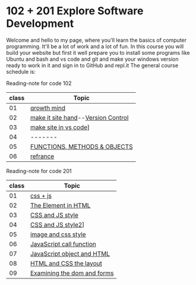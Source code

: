 # 102 + 201 Explore Software Development
Welcome and hello to my page, where you'll learn the basics of computer programming. It'll be a lot of work and a lot of fun.
In this course you will build your website but first it well prepare you to install some programs like Ubuntu and bash and vs code and git and make your windows version ready to work in it and sign in to GitHub and repl.it
The general course schedule is:

Reading-note for code 102

|class|Topic|
|-------|--------|
|01|[qrowth mind](https://naeemmusamh.github.io/Reading-note/Readme102-01)|
|02|[make it site hand](https://naeemmusamh.github.io/Reading-note/Readme102-02)--[Version Control](https://naeemmusamh.github.io/Reading-note/Readme102-02b)|
|03|[make site in vs code](https://naeemmusamh.github.io/Reading-note/Readme102-03)]|
|04|-------|
|05|[FUNCTIONS, METHODS & OBJECTS](https://naeemmusamh.github.io/Reading-note/Readme102-05)|
|06|[refrance](https://naeemmusamh.github.io/Reading-note/Readme102-06)|

Reading-note for code 201

|class|Topic|
|-------|--------|
|01|[css + js](https://naeemmusamh.github.io/Reading-note/Readme201-01)|
|02|[The Element in HTML](https://naeemmusamh.github.io/Reading-note/Readme201-02)|
|03|[CSS and JS style](https://naeemmusamh.github.io/Reading-note/Readme201-03)|
|04|[CSS and JS style2](https://naeemmusamh.github.io/Reading-note/Readme201-04)]|
|05|[image and css style](https://naeemmusamh.github.io/Reading-note/Readme201-05)|
|06|[JavaScript call function](https://naeemmusamh.github.io/Reading-note/Readme201-06)|
|07|[JavaScript object and HTML](https://naeemmusamh.github.io/Reading-note/Readme201-07)|
|08|[HTML and CSS the layout](https://naeemmusamh.github.io/Reading-note/Readme201-08)|
|09|[Examining the dom and forms](https://naeemmusamh.github.io/Reading-note/Readme201-09)|